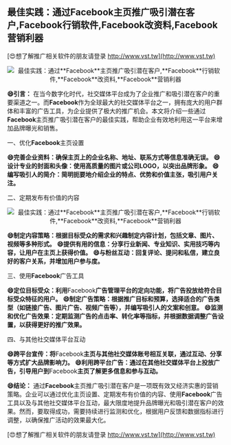 ## **最佳实践：通过**Facebook**主页推广吸引潜在客户,**Facebook**行销软件,**Facebook**改资料,**Facebook**营销利器**

[😍想了解推广相关软件的朋友请登录 http://www.vst.tw](http://www.vst.tw)

 <center><img src="https://vst.tw/MP4/tuiguang/png/1.png" alt="最佳实践：通过**Facebook**主页推广吸引潜在客户,**Facebook**行销软件,**Facebook**改资料,**Facebook**营销利器"></center>

**😄引言：**
在当今数字化时代，社交媒体平台成为了企业推广和吸引潜在客户的重要渠道之一。而**Facebook**作为全球最大的社交媒体平台之一，拥有庞大的用户群体和丰富的广告工具，为企业提供了极大的推广机会。本文将介绍一些通过**Facebook**主页推广吸引潜在客户的最佳实践，帮助企业有效地利用这一平台来增加品牌曝光和销售。

一、优化**Facebook**主页设置

**😄完善企业资料：确保主页上的企业名称、地址、联系方式等信息准确无误。**
**😄设计专业的封面和头像：使用高质量的图片或公司LOGO，以突出品牌形象。**
**😄编写吸引人的简介：简明扼要地介绍企业的特点、优势和价值主张，吸引用户关注。**

二、定期发布有价值的内容

 <center><img src="https://vst.tw/MP4/tuiguang/png/2.png" alt="最佳实践：通过**Facebook**主页推广吸引潜在客户,**Facebook**行销软件,**Facebook**改资料,**Facebook**营销利器"></center>

**😄制定内容策略：根据目标受众的需求和兴趣制定内容计划，包括文章、图片、视频等多种形式。**
**😄提供有用的信息：分享行业新闻、专业知识、实用技巧等内容，让用户在主页上获得价值。**
**😄与粉丝互动：回复评论、提问和私信，建立良好的客户关系，并增加用户参与度。**

三、使用**Facebook**广告工具

**😄定位目标受众：利用**Facebook**广告管理平台的定向功能，将广告投放给符合目标受众特征的用户。**
**😄制定广告策略：根据推广目标和预算，选择适合的广告类型（如链接广告、图片广告、视频广告等），并编写吸引人的文案和创意。**
**😄监测和优化广告效果：定期监测广告的点击率、转化率等指标，并根据数据调整广告设置，以获得更好的推广效果。**

四、与其他社交媒体平台互动

**😄跨平台宣传：将**Facebook**主页与其他社交媒体账号相互关联，通过互动、分享等方式扩大品牌影响力。**
**😄利用跨平台广告：通过在其他社交媒体平台上投放广告，引导用户到**Facebook**主页了解更多信息和参与互动。**

**😄结论：**
通过**Facebook**主页推广吸引潜在客户是一项既有效又经济实惠的营销策略。企业可以通过优化主页设置、定期发布有价值的内容、使用**Facebook**广告工具以及与其他社交媒体平台互动，最大限度地提升品牌曝光和吸引潜在客户的效果。然而，要取得成功，需要持续进行监测和优化，根据用户反馈和数据指标进行调整，以确保推广活动的效果最大化。

[😍想了解推广相关软件的朋友请登录 http://www.vst.tw](http://www.vst.tw)



